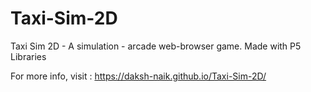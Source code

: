 # Taxi-Sim-2D
Taxi Sim 2D - A simulation - arcade web-browser game. 
Made with P5 Libraries

For more info, visit : https://daksh-naik.github.io/Taxi-Sim-2D/
